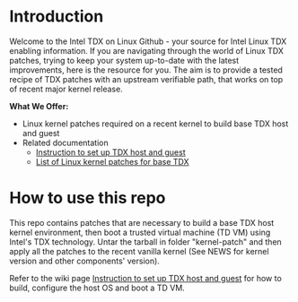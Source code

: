 # Introduction
Welcome to the Intel TDX on Linux Github - your source for Intel Linux TDX enabling information. 
If you are navigating through the world of Linux TDX patches, trying to keep your system up-to-date with the latest improvements, here is the resource for you.
The aim is to provide a tested recipe of TDX patches with an upstream verifiable path, that works on top of recent major kernel release.

**What We Offer:**
* Linux kernel patches required on a recent kernel to build base TDX host and guest 
* Related documentation
  * [Instruction to set up TDX host and guest](https://github.com/intel/tdx-linux/wiki/Instruction-to-set-up-TDX-host-and-guest)
  * [List of Linux kernel patches for base TDX](https://github.com/intel/tdx-linux/wiki/List-of-Linux-kernel-patches-for-base-TDX)

# How to use this repo
This repo contains patches that are necessary to build a base TDX host kernel environment, then boot a trusted virtual machine (TD VM) using Intel's TDX technology.
Untar the tarball in folder "kernel-patch" and then apply all the patches to the recent vanilla kernel (See NEWS for kernel version and other components' version).

Refer to the wiki page [Instruction to set up TDX host and guest](https://github.com/intel/tdx-linux/wiki/Instruction-to-set-up-TDX-host-and-guest) for how to build, configure the host OS and boot a TD VM. 
